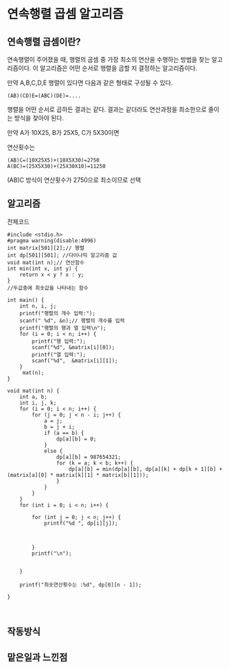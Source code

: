 # 연속행렬 곱셈 알고리즘

## 연속행렬 곱셈이란?
연속행렬이 주어졌을 때, 행렬의 곱셈 중 가장 최소의 연산을 수행하는 방법을 찾는 알고리즘이다. 이 알고리즘은 어떤 순서로 행렬을 곱할 지 결정하는 알고리즘이다.


만약 A,B,C,D,E 행렬이 있다면 다음과 같은 형태로 구성될 수 있다.

```
(AB)(CD)E=(ABC)(DE)=....
```

행렬을 어떤 순서로 곱하든 결과는 같다. 결과는 같더라도 연산과정을 최소한으로 줄이는 방식을 찾아야 된다.


만약 A가 10X25, B가 25X5, C가 5X30이면 

연산횟수는 
``` 
(AB)C=(10X25X5)+(10X5X30)=2750
A(BC)=(25X5X30)+(25X30X10)=11250
```
(AB)C 방식이 연산횟수가 2750으로 최소이므로 선택


## 알고리즘

전체코드

```
#include <stdio.h>
#pragma warning(disable:4996)
int matrix[501][2];// 행렬 
int dp[501][501]; //다이나믹 알고리즘 값 
void mat(int n);// 연산함수
int min(int x, int y) {
    return x < y ? x : y;
}
//두값중에 최솟값을 나타내는 함수

int main() {
    int n, i, j;
    printf("행렬의 개수 입력:");
    scanf(" %d", &n);// 행렬의 개수를 입력
    printf("행렬의 행과 열 입력\n");
    for (i = 0; i < n; i++) {
        printf("행 입력:");
        scanf("%d", &matrix[i][0]);
        printf("열 입력:");
        scanf("%d",  &matrix[i][1]);
    }
     mat(n);
}

void mat(int n) {
    int a, b;
    int i, j, k;
    for (i = 0; i < n; i++) {
        for (j = 0; j < n - i; j++) {
            a = j;
            b = j + i;
            if (a == b) {
                dp[a][b] = 0;
            }
            else {
                dp[a][b] = 987654321;
                for (k = a; k < b; k++) {
                    dp[a][b] = min(dp[a][b], dp[a][k] + dp[k + 1][b] + (matrix[a][0] * matrix[k][1] * matrix[b][1]));
                }
            }
        }
    }
    for (int i = 0; i < n; i++) {

        for (int j = 0; j < n; j++) {
            printf("%d ", dp[i][j]);



        }
        printf("\n");


    }

    printf("최솟연산횟수는 :%d", dp[0][n - 1]);

}



```


## 작동방식









## 맡은일과 느낀점
